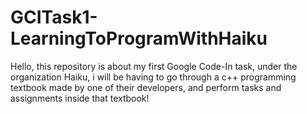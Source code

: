 # GCITask1-LearningToProgramWithHaiku
Hello, this repository is about my first Google Code-In task, under the organization Haiku, i will be having to go through a c++ programming textbook made by one of their developers, and perform tasks and assignments inside that textbook!
